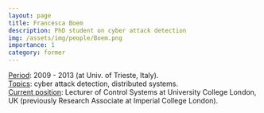 ```yaml
---
layout: page
title: Francesca Boem
description: PhD student on cyber attack detection
img: /assets/img/people/Boem.png
importance: 1
category: former
---
```


<!-- NOTE: make the profile picture appear here as in my about page (copy the code for floating image) -->

<div class="row justify-content-sm-center">
    <div class="col-sm-8 mt-3 mt-md-0">
        <u>Period</u>: 2009 - 2013 (at Univ. of Trieste, Italy).
        <br>
        <u>Topics</u>: cyber attack detection, distributed systems.
        <br>
        <u>Current position</u>: Lecturer of Control Systems at University College London, UK (previously Research Associate at Imperial College London).
    </div>
    <div class="col-sm-4 mt-3 mt-md-0">
        <img class="img-fluid rounded z-depth-1" src="{{ '/assets/img/people/Boem.jpg' | relative_url }}" alt="" title="example image"/>
    </div>
</div>







<!-- NOTE: add projects to everybody, with links to their page -->